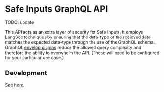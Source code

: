 # Safe Inputs GraphQL API

TODO: update

This API acts as an extra layer of security for Safe Inputs. It employs LangSec techniques by ensuring that the data-type of the recieved data matches the expected data-type through the use of the GraphQL schema. GraphQL [envelop plugins](https://the-guild.dev/graphql/envelop/plugins) reduce the allowed query complexity and therefore the ability to overwhelm the API. (These will need to be configured for your particular use case.)

## Development

See [here](../README.md#development).
